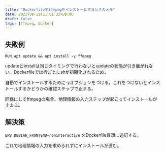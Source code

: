 ```yaml
---
title: "Dockerfileでffmpegをインストールするときのメモ"
date: 2023-08-19T11:01:33+09:00
draft: false
tags: [ffmpeg, docker]
---
```

## 失敗例
`RUN apt update && apt install -y ffmpeg`

updateとinstallは同じタイミングで行わないとupdateの状態が引き継がれない。Dockerfileでは行ごとにshが初期化されるため。

自動でインストールするために-yオプションをつける。これをつけないとインストールするかどうかの確認ステップで止まる。

同様にしてffmpegの場合、地理情報の入力ステップが起こってインストールが止まる。

## 解決策
`ENV DEBIAN_FRONTEND=noninteractive`
をDockerfile冒頭に追記する。

これで地理情報の入力を求められずにインストールが進む。